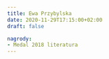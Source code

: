 ```yaml
---
title: Ewa Przybylska
date: 2020-11-29T17:15:00+02:00
draft: false

nagrody:
- Medal 2018 literatura
---
```

